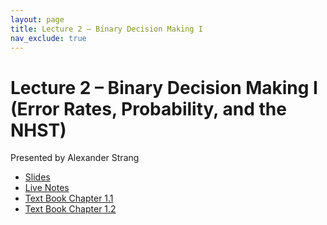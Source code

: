 ```yaml
---
layout: page
title: Lecture 2 – Binary Decision Making I
nav_exclude: true
---
```


# Lecture 2 – Binary Decision Making I (Error Rates, Probability, and the NHST)

Presented by Alexander Strang

- [Slides](https://docs.google.com/presentation/d/1KM8XxvG2iYQQg9z6M4j5o2qL0xiy25_P8EqgDnq_eZk/edit?usp=sharing)
- [Live Notes](https://drive.google.com/file/d/1qRVffYU82jLqPRN3LKt2l-Ob-DLQgK4z/view?usp=sharing)
- [Text Book Chapter 1.1](https://data102.org/ds-102-book/content/chapters/01/01_decisions_and_errors.html)
- [Text Book Chapter 1.2](https://data102.org/ds-102-book/content/chapters/01/02_hypothesis_testing.html)
